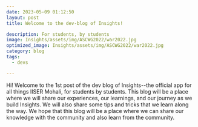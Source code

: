 ```yaml
---
date: 2023-05-09 01:12:50
layout: post
title: Welcome to the dev-blog of Insights!

description: For students, by students
image: Insights/assets/img/ASCWG2022/war2022.jpg
optimized_image: Insights/assets/img/ASCWG2022/war2022.jpg
category: blog
tags:
  - devs

---
```

Hi! Welcome to the 1st post of the dev blog of Insights--the official app for all things IISER Mohali, for students by students. This blog will be a place where we will share our experiences, our learnings, and our journey as we build Insights. We will also share some tips and tricks that we learn along the way. We hope that this blog will be a place where we can share our knowledge with the community and also learn from the community.
